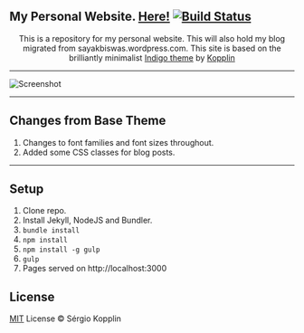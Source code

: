 ## My Personal Website. <a href="http://sayakbiswas.github.io/">Here!</a> [![Build Status](https://travis-ci.org/sayakbiswas/sayakbiswas.github.io.svg?branch=master)](https://travis-ci.org/sayakbiswas/sayakbiswas.github.io)

<p align="center">This is a repository for my personal website. This will also hold my blog migrated from sayakbiswas.wordpress.com.
This site is based on the brilliantly minimalist <a href="https://github.com/sergiokopplin/indigo">Indigo theme</a> by <a href="https://github.com/sergiokopplin">Kopplin</a></p>

***

![Screenshot](http://sayakbiswas.github.io/assets/images/screenshot.png)

***

## Changes from Base Theme
1. Changes to font families and font sizes throughout.
2. Added some CSS classes for blog posts.

***

## Setup
1. Clone repo.
2. Install Jekyll, NodeJS and Bundler.
3. `bundle install`
4. `npm install`
5. `npm install -g gulp`
6. `gulp`
7. Pages served on http://localhost:3000

## License

[MIT](http://kopplin.mit-license.org/) License © Sérgio Kopplin